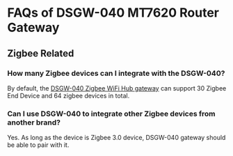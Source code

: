 # FAQs of DSGW-040 MT7620 Router Gateway  
## Zigbee Related  
### How many Zigbee devices can I integrate with the DSGW-040?  
By default, the [DSGW-040 Zigbee WiFi Hub gateway](https://www.dusuniot.com/product/dsgw-040-3-wifi-zigbee-smart-hub/) can support 30 Zigbee End Device and 64 zigbee devices in total.  

### Can I use DSGW-040 to integrate other Zigbee devices from another brand?  
Yes. As long as the device is Zigbee 3.0 device, DSGW-040 gateway should be able to pair with it.  
